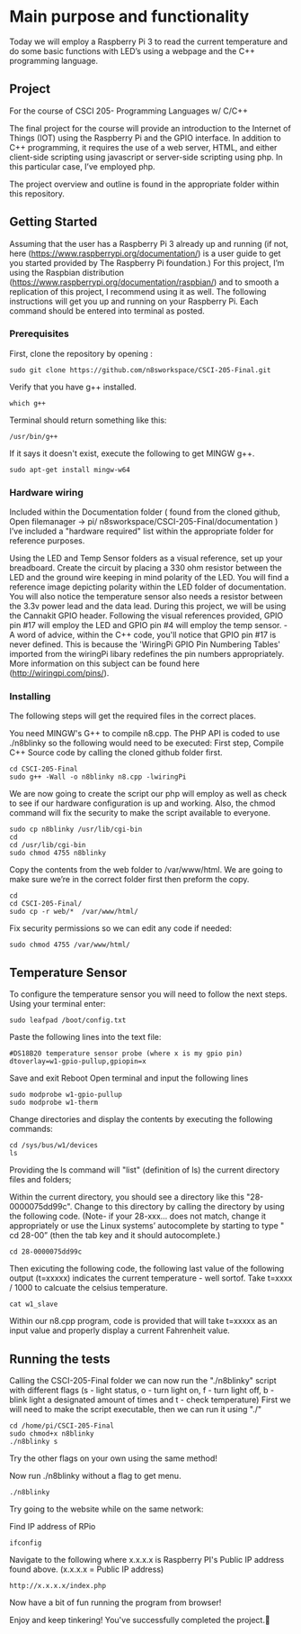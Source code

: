 # Main purpose and functionality
Today we will employ a Raspberry Pi 3 to read the current temperature and do some basic functions with LED’s using a webpage and the C++ programming language.

## Project
For the course of CSCI 205- Programming Languages w/ C/C++

The final project for the course will provide an introduction to the Internet of Things (IOT) using the Raspberry Pi and the GPIO interface. In addition to C++ programming, it requires the use of a web server, HTML, and either client-side scripting using javascript or server-side scripting using php. In this particular case, I’ve employed php.

The project overview and outline is found in the appropriate folder within this repository. 

## Getting Started
Assuming that the user has a Raspberry Pi 3 already up and running (if not, here (https://www.raspberrypi.org/documentation/) is a user guide to get you started provided by The Raspberry Pi foundation.) For this project, I’m using the Raspbian distribution (https://www.raspberrypi.org/documentation/raspbian/) and to smooth a replication of this project, I recommend using it as well. 
The following instructions will get you up and running on your Raspberry Pi. Each command should be entered into terminal as posted. 

### Prerequisites
First, clone the repository by opening :
```
sudo git clone https://github.com/n8sworkspace/CSCI-205-Final.git
```
Verify that you have g++ installed.
```
which g++
```
Terminal should return something like this:
```
/usr/bin/g++
```
If it says it doesn't exist, execute the following to get MINGW g++.
```
sudo apt-get install mingw-w64
```

### Hardware wiring 
Included within the Documentation folder ( found from the cloned github, Open filemanager -> pi/ n8sworkspace/CSCI-205-Final/documentation ) I’ve included a "hardware required" list within the appropriate folder for reference purposes. 

Using the LED and Temp Sensor folders as a visual reference, set up your breadboard. 
Create the circuit by placing a 330 ohm resistor between the LED and the ground wire keeping in mind polarity of the LED. You will find a reference image depicting polarity within the LED folder of documentation. 
You will also notice the temperature sensor also needs a resistor between the 3.3v power lead and the data lead. 
During this project, we will be using the Cannakit GPIO header. Following the visual references provided, GPIO pin #17 will employ the LED and GPIO pin #4 will employ the temp sensor. - A word of advice, within the C++ code, you'll notice that GPIO pin #17 is never defined. This is because the 'WiringPi GPIO Pin Numbering Tables' imported from the wiringPi libary redefines the pin numbers appropriately. More information on this subject can be found here (http://wiringpi.com/pins/).

### Installing
The following steps will get the required files in the correct places.

You need MINGW's G++ to compile n8.cpp. The PHP API is coded to use ./n8blinky so the following would need to be executed:
First step, Compile C++ Source code by calling the cloned github folder first.

```
cd CSCI-205-Final
sudo g++ -Wall -o n8blinky n8.cpp -lwiringPi 

```

We are now going to create the script our php will employ as well as check to see if our hardware configuration is up and working. Also, the chmod command will fix the security to make the script available to everyone. 

```
sudo cp n8blinky /usr/lib/cgi-bin 
cd
cd /usr/lib/cgi-bin
sudo chmod 4755 n8blinky
```
Copy the contents from the web folder to /var/www/html. We are going to make sure we’re in the correct folder first then preform the copy. 
```
cd
cd CSCI-205-Final/
sudo cp -r web/*  /var/www/html/
```
Fix security permissions so we can edit any code if needed:
```
sudo chmod 4755 /var/www/html/
```

## Temperature Sensor
To configure the temperature sensor you will need to follow the next steps.
Using your terminal enter:
```
sudo leafpad /boot/config.txt
```
Paste the following lines into the text file: 
```
#DS18B20 temperature sensor probe (where x is my gpio pin)
dtoverlay=w1-gpio-pullup,gpiopin=x
```
Save and exit
Reboot
Open terminal and input the following lines
```
sudo modprobe w1-gpio-pullup
sudo modprobe w1-therm
```
Change directories and display the contents by executing the following commands:
```
cd /sys/bus/w1/devices
ls
```
Providing the ls command will "list" (definition of ls) the current directory files and folders; 

Within the current directory, you should see a directory like this "28-0000075dd99c". Change to this directory by calling the directory by using the following code. (Note- if your 28-xxx... does not match, change it appropriately or use the Linux systems’ autocomplete by starting to type " cd 28-00” (then the tab key and it should autocomplete.)
```	
cd 28-0000075dd99c
```
Then exicuting the following code, the following last value of the following output (t=xxxxx)
indicates the current temperature - well sortof. Take t=xxxx / 1000 to calcuate the celsius temperature. 
```
cat w1_slave
```
Within our n8.cpp program, code is provided that will take t=xxxxx as an input value and properly 
display a current Fahrenheit value.


## Running the tests

Calling the CSCI-205-Final folder we can now run the "./n8blinky" script  with different flags (s - light status, o - turn light on, f - turn light off, b - blink light a designated amount of times and t - check temperature)
First we will need to make the script executable, then we can run it using "./"

```
cd /home/pi/CSCI-205-Final
sudo chmod+x n8blinky
./n8blinky s
```
Try the other flags on your own using the same method!


Now run ./n8blinky without a flag to get menu.

```
./n8blinky
```

Try going to the website while on the same network:

Find IP address of RPio

```
ifconfig
```

Navigate to the following where x.x.x.x is Raspberry PI's Public IP address found above. (x.x.x.x = Public IP address)

```
http://x.x.x.x/index.php
```
Now have a bit of fun running the program from browser!

Enjoy and keep tinkering! You've successfully completed the project.👊
